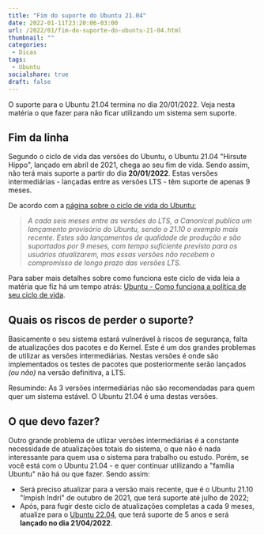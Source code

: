 ```yaml
---
title: "Fim do suporte do Ubuntu 21.04"
date: 2022-01-11T23:20:06-03:00
url: /2022/01/fim-do-suporte-do-ubuntu-21-04.html
thumbnail: ""
categories:
 - Dicas
tags:
 - Ubuntu
socialshare: true
draft: false
---
```

O suporte para o Ubuntu 21.04 termina no dia 20/01/2022. Veja nesta matéria o que fazer para não ficar utilizando um sistema sem suporte.

<!--more-->

## Fim da linha 

Segundo o ciclo de vida das versões do Ubuntu, o Ubuntu 21.04 "Hirsute Hippo", lançado em abril de 2021, chega ao seu fim de vida. Sendo assim, não terá mais suporte a partir do dia **20/01/2022**. Estas versões intermediárias - lançadas entre as versões LTS - têm suporte de apenas 9 meses. 

De acordo com a <a href="https://ubuntu.com/about/release-cycle" target="_blank">página sobre o ciclo de vida do Ubuntu:</a>

>_A cada seis meses entre as versões do LTS, a Canonical publica um lançamento provisório do Ubuntu, sendo o 21.10 o exemplo mais recente. Estes são lançamentos de qualidade de produção e são suportados por 9 meses, com tempo suficiente previsto para os usuários atualizarem, mas essas versões não recebem o compromisso de longo prazo das versões LTS._

Para saber mais detalhes sobre como funciona este ciclo de vida leia a matéria que fiz há um tempo atrás: <a href="https://info.wsouza.com.br/2019/03/ubuntu-como-funciona-politica-de-seu-ciclo-de-vida.html" target="_blank">Ubuntu - Como funciona a política de seu ciclo de vida</a>.

## Quais os riscos de perder o suporte?

Basicamente o seu sistema estará vulnerável à riscos de segurança, falta de atualizações dos pacotes e do Kernel. Este é um dos grandes problemas de utilizar as versões intermediárias. Nestas versões é onde são implementados os testes de pacotes que posteriormente serão lançados _(ou não)_ na versão definitiva, a LTS. 

Resumindo: As 3 versões intermediárias não são recomendadas para quem quer um sistema estável. O Ubuntu 21.04 é uma destas versões.


## O que devo fazer?

Outro grande problema de utlizar versões intermediárias é a constante necessidade de atualizações totais do sistema, o que não é nada interessante para quem usa o sistema para trabalho ou estudo. Porém, se você está com o Ubuntu 21.04 - e quer continuar utilizando a "família Ubuntu" não há ou que fazer. Sendo assim:

* Será preciso atualizar para a versão mais recente, que é o Ubuntu 21.10 "Impish Indri" de outubro de 2021, que terá suporte até julho de 2022;
* Após, para fugir deste ciclo de atualizações completas a cada 9 meses, atualize para o <a href="https://info.wsouza.com.br/tags/ubuntu-22.04/" target="_blank">Ubuntu 22.04</a>, que terá suporte de 5 anos e será **lançado no dia 21/04/2022**.
